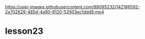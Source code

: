 

https://user-images.githubusercontent.com/88095232/142186592-2a702629-485d-4a90-8120-52903ec1ddd9.mp4

# lesson23
